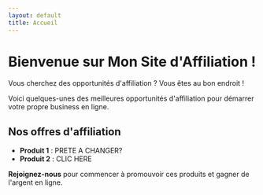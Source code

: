```yaml
---
layout: default
title: Accueil
---
```


# Bienvenue sur Mon Site d'Affiliation !

Vous cherchez des opportunités d'affiliation ? Vous êtes au bon endroit !

Voici quelques-unes des meilleures opportunités d'affiliation pour démarrer votre propre business en ligne. 

## Nos offres d'affiliation

- **Produit 1** : PRETE A CHANGER?
- **Produit 2** : CLIC HERE

**Rejoignez-nous** pour commencer à promouvoir ces produits et gagner de l'argent en ligne.


